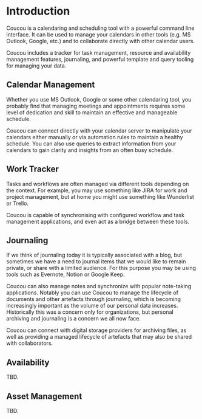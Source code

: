 # Introduction

Coucou is a calendaring and scheduling tool with a powerful command line interface. It can be used
to manage your calendars in other tools (e.g. MS Outlook, Google, etc.) and to collaborate directly
with other calendar users.

Coucou includes a tracker for task management, resource and availability management features,
journaling, and powerful template and query tooling for managing your data.

## Calendar Management

Whether you use MS Outlook, Google or some other calendaring tool, you probably find that managing
meetings and appointments requires some level of dedication and skill to maintain an effective and
manageable schedule.

Coucou can connect directly with your calendar server to manipulate your calendars either manually
or via automation rules to maintain a healthy schedule. You can also use queries to extract information
from your calendars to gain clarity and insights from an often busy schedule.


## Work Tracker

Tasks and workflows are often managed via different tools depending on the context. For example, you
may use something like JIRA for work and project management, but at home you might use something like
Wunderlist or Trello.

Coucou is capable of synchronising with configured workflow and task management
applications, and even act as a bridge between these tools.


## Journaling

If we think of journaling today it is typically associated with a blog, but sometimes we have a need to
journal items that we would like to remain private, or share with a limited audience. For this purpose
you may be using tools such as Evernote, Notion or Google Keep.

Coucou can also manage notes and synchronize with popular note-taking applications. Notably you can
use Coucou to manage the lifecycle of documents and other artefacts through journaling, which is
becoming increasingly important as the volume of our personal data increases. Historically this was
a concern only for organizations, but personal archiving and journaling is a concern we all now face.

Coucou can connect with digital storage providers for archiving files, as well as providing a managed
lifecycle of artefacts that may also be shared with collaborators.


## Availability

TBD.

## Asset Management

TBD.

